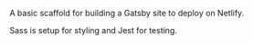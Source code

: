 A basic scaffold for building a Gatsby site to deploy on Netlify.

Sass is setup for styling and Jest for testing.
